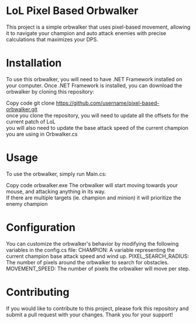 # LoL Pixel Based Orbwalker

This project is a simple orbwalker that uses pixel-based movement, allowing it to navigate your champion and auto attack enemies with precise calculations that maximizes your DPS.

# Installation
To use this orbwalker, you will need to have .NET Framework installed on your computer. Once .NET Framework is installed, you can download the orbwalker by cloning this repository:

Copy code
git clone https://github.com/username/pixel-based-orbwalker.git <br/>
once you clone the repository, you will need to update all the offsets for the current patch of LoL <br/>
you will also need to update the base attack speed of the current champion you are using in Orbwalker.cs

# Usage
To use the orbwalker, simply run Main.cs:

Copy code
orbwalker.exe
The orbwalker will start moving towards your mouse, and attacking anything in its way. <br/>
If there are multiple targets (ie. champion and minion) it will prioritize the enemy champion

# Configuration
You can customize the orbwalker's behavior by modifying the following variables in the config.cs file:
CHAMPION: A variable representing the current champion base attack speed and wind up.
PIXEL_SEARCH_RADIUS: The number of pixels around the orbwalker to search for obstacles.
MOVEMENT_SPEED: The number of pixels the orbwalker will move per step.

# Contributing
If you would like to contribute to this project, please fork this repository and submit a pull request with your changes. Thank you for your support!
